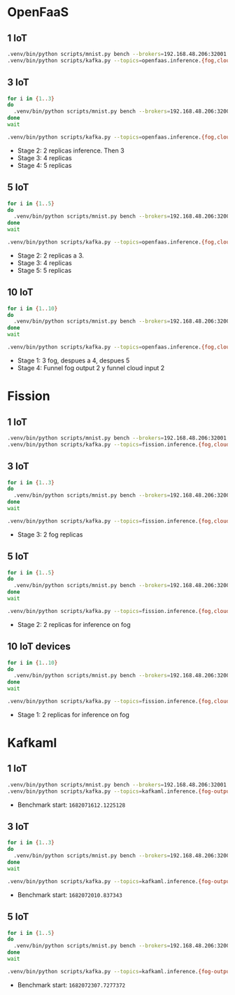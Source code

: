# OpenFaaS

## 1 IoT

```sh
.venv/bin/python scripts/mnist.py bench --brokers=192.168.48.206:32001 --topic=openfaas.inference.fog-input
.venv/bin/python scripts/kafka.py --topics=openfaas.inference.{fog,cloud}-output --brokers=192.168.48.206:32001 --output=ddnn2/benchmark/openfaas.json --messages=400
```

## 3 IoT

```sh
for i in {1..3}
do
  .venv/bin/python scripts/mnist.py bench --brokers=192.168.48.206:32001 --topic=openfaas.inference.fog-input &
done
wait

.venv/bin/python scripts/kafka.py --topics=openfaas.inference.{fog,cloud}-output --brokers=192.168.48.206:32001 --output=ddnn2/benchmark/openfaas3.json --messages=1200
```

- Stage 2: 2 replicas inference. Then 3
- Stage 3: 4 replicas
- Stage 4: 5 replicas

## 5 IoT

```sh
for i in {1..5}
do
  .venv/bin/python scripts/mnist.py bench --brokers=192.168.48.206:32001 --topic=openfaas.inference.fog-input &
done
wait

.venv/bin/python scripts/kafka.py --topics=openfaas.inference.{fog,cloud}-output --brokers=192.168.48.206:32001 --output=ddnn2/benchmark/openfaas5.json --messages=2000
```

- Stage 2: 2 replicas a 3.
- Stage 3: 4 replicas
- Stage 5: 5 replicas

## 10 IoT

```sh
for i in {1..10}
do
  .venv/bin/python scripts/mnist.py bench --brokers=192.168.48.206:32001 --topic=openfaas.inference.fog-input &
done
wait

.venv/bin/python scripts/kafka.py --topics=openfaas.inference.{fog,cloud}-output --brokers=192.168.48.206:32001 --output=ddnn2/benchmark/openfaas10.json --messages=4000
```

- Stage 1: 3 fog, despues a 4, despues 5
- Stage 4: Funnel fog output 2 y funnel cloud input 2

# Fission

## 1 IoT

```sh
.venv/bin/python scripts/mnist.py bench --brokers=192.168.48.206:32001 --topic=fission.inference.fog-input
.venv/bin/python scripts/kafka.py --topics=fission.inference.{fog,cloud}-output --brokers=192.168.48.206:32001 --output=ddnn/benchmark/fission-newdeploy-min1.json --messages=400
```

## 3 IoT

```sh
for i in {1..3}
do
  .venv/bin/python scripts/mnist.py bench --brokers=192.168.48.206:32001 --topic=fission.inference.fog-input &
done
wait

.venv/bin/python scripts/kafka.py --topics=fission.inference.{fog,cloud}-output --brokers=192.168.48.206:32001 --output=ddnn2/benchmark/fission3-newdeploy-min1.json --messages=1200
```

- Stage 3: 2 fog replicas

## 5 IoT

```sh
for i in {1..5}
do
  .venv/bin/python scripts/mnist.py bench --brokers=192.168.48.206:32001 --topic=fission.inference.fog-input &
done
wait

.venv/bin/python scripts/kafka.py --topics=fission.inference.{fog,cloud}-output --brokers=192.168.48.206:32001 --output=ddnn2/benchmark/fission5-newdeploy-min1.json --messages=2000
```

- Stage 2: 2 replicas for inference on fog

## 10 IoT devices

```sh
for i in {1..10}
do
  .venv/bin/python scripts/mnist.py bench --brokers=192.168.48.206:32001 --topic=fission.inference.fog-input &
done
wait

.venv/bin/python scripts/kafka.py --topics=fission.inference.{fog,cloud}-output --brokers=192.168.48.206:32001 --output=ddnn2/benchmark/fission10-newdeploy-min1.json --messages=4000
```

- Stage 1: 2 replicas for inference on fog

# Kafkaml

## 1 IoT

```sh
.venv/bin/python scripts/mnist.py bench --brokers=192.168.48.206:32001 --topic=kafkaml.inference.fog-input --raw
.venv/bin/python scripts/kafka.py --topics=kafkaml.inference.{fog-output,output-cloud} --brokers=192.168.48.206:32001 --output=ddnn2/benchmark/kafkaml.json --messages=400
```

- Benchmark start: `1682071612.1225128`

## 3 IoT

```sh
for i in {1..3}
do
  .venv/bin/python scripts/mnist.py bench --brokers=192.168.48.206:32001 --topic=kafkaml.inference.fog-input --raw &
done
wait

.venv/bin/python scripts/kafka.py --topics=kafkaml.inference.{fog-output,output-cloud} --brokers=192.168.48.206:32001 --output=ddnn2/benchmark/kafkaml3.json --messages=1200
```

- Benchmark start: `1682072010.837343`

## 5 IoT

```sh
for i in {1..5}
do
  .venv/bin/python scripts/mnist.py bench --brokers=192.168.48.206:32001 --topic=kafkaml.inference.fog-input --raw &
done
wait

.venv/bin/python scripts/kafka.py --topics=kafkaml.inference.{fog-output,output-cloud} --brokers=192.168.48.206:32001 --output=ddnn2/benchmark/kafkaml5.json --messages=2000
```

- Benchmark start: `1682072307.7277372`
